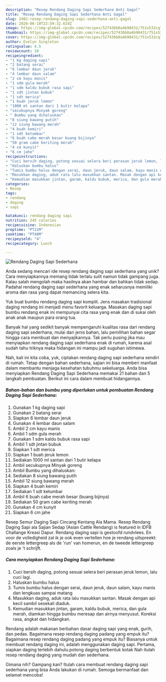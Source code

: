 ```yaml
---
description: "Resep Rendang Daging Sapi Sederhana Anti Gagal"
title: "Resep Rendang Daging Sapi Sederhana Anti Gagal"
slug: 2482-resep-rendang-daging-sapi-sederhana-anti-gagal
date: 2020-06-10T23:59:32.619Z
image: https://img-global.cpcdn.com/recipes/527436b8a4b90431/751x532cq70/rendang-daging-sapi-sederhana-foto-resep-utama.jpg
thumbnail: https://img-global.cpcdn.com/recipes/527436b8a4b90431/751x532cq70/rendang-daging-sapi-sederhana-foto-resep-utama.jpg
cover: https://img-global.cpcdn.com/recipes/527436b8a4b90431/751x532cq70/rendang-daging-sapi-sederhana-foto-resep-utama.jpg
author: Evelyn Singleton
ratingvalue: 4.5
reviewcount: 10
recipeingredient:
- "1 kg daging sapi"
- "2 batang serai"
- "6 lembar daun jeruk"
- "4 lembar daun salam"
- "2 cm kayu manis"
- "1 sdm gula merah"
- "1 sdm kaldu bubuk rasa sapi"
- "1 sdt jintan bubuk"
- "1 sdt merica"
- "1 buah jeruk lemon"
- "1000 ml santan dari 1 butir kelapa"
- "secukupnya Minyak goreng"
- " Bumbu yang dihaluskan"
- "8 siung bawang putih"
- "12 siung bawang merah"
- "4 buah kemiri"
- "1 sdt ketumbar"
- "6 buah cabe merah besar buang bijinya"
- "50 gram cabe keriting merah"
- "4 cm kunyit"
- "6 cm jahe"
recipeinstructions:
- "Cuci bersih daging, potong sesuai selera beri perasan jeruk lemon, lalu cuci lagi."
- "Haluskan bumbu halus"
- "Tumis bumbu halus dengan serai, daun jeruk, daun salam, kayu manis dan lengkuas sampai matang"
- "Masukkan daging, aduk rata lalu masukkan santan. Masak dengan api kecil sambil sesekali diaduk."
- "Kemudian masukkan jintan, garam, kaldu bubuk, merica, dan gula merah, diamkan hingga bumbu meresap dan airnya menyusut. Koreksi rasa, angkat dan hidangkan."
categories:
- Resep
tags:
- rendang
- daging
- sapi

katakunci: rendang daging sapi 
nutrition: 245 calories
recipecuisine: Indonesian
preptime: "PT22M"
cooktime: "PT40M"
recipeyield: "4"
recipecategory: Lunch

---
```



![Rendang Daging Sapi Sederhana](https://img-global.cpcdn.com/recipes/527436b8a4b90431/751x532cq70/rendang-daging-sapi-sederhana-foto-resep-utama.jpg)

Anda sedang mencari ide resep rendang daging sapi sederhana yang unik? Cara menyiapkannya memang tidak terlalu sulit namun tidak gampang juga. Kalau salah mengolah maka hasilnya akan hambar dan bahkan tidak sedap. Padahal rendang daging sapi sederhana yang enak seharusnya memiliki aroma dan rasa yang dapat memancing selera kita.

Yuk buat bumbu rendang daging sapi komplit. Jens masakan tradisional daging rendang ini menjadi menu favorit keluarga. Masakan daging sapi bumbu rendang enak ini mempunyai cita rasa yang enak dan di sukai oleh anak anak maupun para orang tua.

Banyak hal yang sedikit banyak mempengaruhi kualitas rasa dari rendang daging sapi sederhana, mulai dari jenis bahan, lalu pemilihan bahan segar hingga cara membuat dan menyajikannya. Tak perlu pusing jika mau menyiapkan rendang daging sapi sederhana enak di rumah, karena asal sudah tahu triknya maka hidangan ini mampu jadi suguhan istimewa.


Nah, kali ini kita coba, yuk, ciptakan rendang daging sapi sederhana sendiri di rumah. Tetap dengan bahan sederhana, sajian ini bisa memberi manfaat dalam membantu menjaga kesehatan tubuhmu sekeluarga. Anda bisa menyiapkan Rendang Daging Sapi Sederhana memakai 21 bahan dan 5 langkah pembuatan. Berikut ini cara dalam membuat hidangannya.

<!--inarticleads1-->

##### Bahan-bahan dan bumbu yang diperlukan untuk pembuatan Rendang Daging Sapi Sederhana:

1. Gunakan 1 kg daging sapi
1. Gunakan 2 batang serai
1. Siapkan 6 lembar daun jeruk
1. Gunakan 4 lembar daun salam
1. Ambil 2 cm kayu manis
1. Ambil 1 sdm gula merah
1. Gunakan 1 sdm kaldu bubuk rasa sapi
1. Ambil 1 sdt jintan bubuk
1. Siapkan 1 sdt merica
1. Siapkan 1 buah jeruk lemon
1. Sediakan 1000 ml santan dari 1 butir kelapa
1. Ambil secukupnya Minyak goreng
1. Ambil  Bumbu yang dihaluskan:
1. Sediakan 8 siung bawang putih
1. Ambil 12 siung bawang merah
1. Siapkan 4 buah kemiri
1. Sediakan 1 sdt ketumbar
1. Ambil 6 buah cabe merah besar (buang bijinya)
1. Sediakan 50 gram cabe keriting merah
1. Gunakan 4 cm kunyit
1. Siapkan 6 cm jahe


Resep Semur Daging Sapi Cincang Kentang Ala Mama. Resep Rendang Daging Sapi ala Sajian Sedap (Asian Cattle Rendang) is featured in IDFB Challange Kreasi Dapur. Rendang daging sapi is gestoofd rundvlees. En voor de volledigheid zal ik je ook even vertellen hoe je rendang uitspreekt: de eerste lettergreep als de &#39;run&#39; van homerun, en de tweede lettergreep zoals je &#39;t schrijft. 

<!--inarticleads2-->

##### Cara menyiapkan Rendang Daging Sapi Sederhana:

1. Cuci bersih daging, potong sesuai selera beri perasan jeruk lemon, lalu cuci lagi.
1. Haluskan bumbu halus
1. Tumis bumbu halus dengan serai, daun jeruk, daun salam, kayu manis dan lengkuas sampai matang
1. Masukkan daging, aduk rata lalu masukkan santan. Masak dengan api kecil sambil sesekali diaduk.
1. Kemudian masukkan jintan, garam, kaldu bubuk, merica, dan gula merah, diamkan hingga bumbu meresap dan airnya menyusut. Koreksi rasa, angkat dan hidangkan.


Rendang adalah makanan berbahan dasar daging sapi yang enak, gurih, dan pedas. Bagaimana resep rendang daging padang yang empuk itu? Bagaimana resep rendang daging padang yang empuk itu? Biasanya untuk membuat rendang daging ini, adalah menggunakan daging sapi. Pertama, siapkan daging terlebih dahulu.potong daging berbentuk kotak Nah itulah resep rendang daging yang mudah dan sederhana. 

Gimana nih? Gampang kan? Itulah cara membuat rendang daging sapi sederhana yang bisa Anda lakukan di rumah. Semoga bermanfaat dan selamat mencoba!
